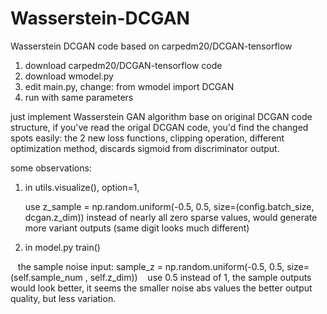 # Wasserstein-DCGAN
Wasserstein DCGAN code based on carpedm20/DCGAN-tensorflow

1) download carpedm20/DCGAN-tensorflow code
2) download wmodel.py
3) edit main.py, change: from wmodel import DCGAN
4) run with same parameters

just implement Wasserstein GAN algorithm base on original DCGAN code structure,
if you've read the origal DCGAN code, you'd find the changed spots easily:
the 2 new loss functions, clipping operation, different optimization method, discards sigmoid from discriminator output.


some observations:
1) in utils.visualize(), option=1, 

    use z_sample = np.random.uniform(-0.5, 0.5, size=(config.batch_size, dcgan.z_dim))
    instead of nearly all zero sparse values, would generate more variant outputs (same digit looks much different)
2) in model.py train()

    the sample noise input:
    sample_z = np.random.uniform(-0.5, 0.5, size=(self.sample_num , self.z_dim))
    use 0.5 instead of 1, the sample outputs would look better, it seems the smaller noise abs values the better output quality, but less variation.
